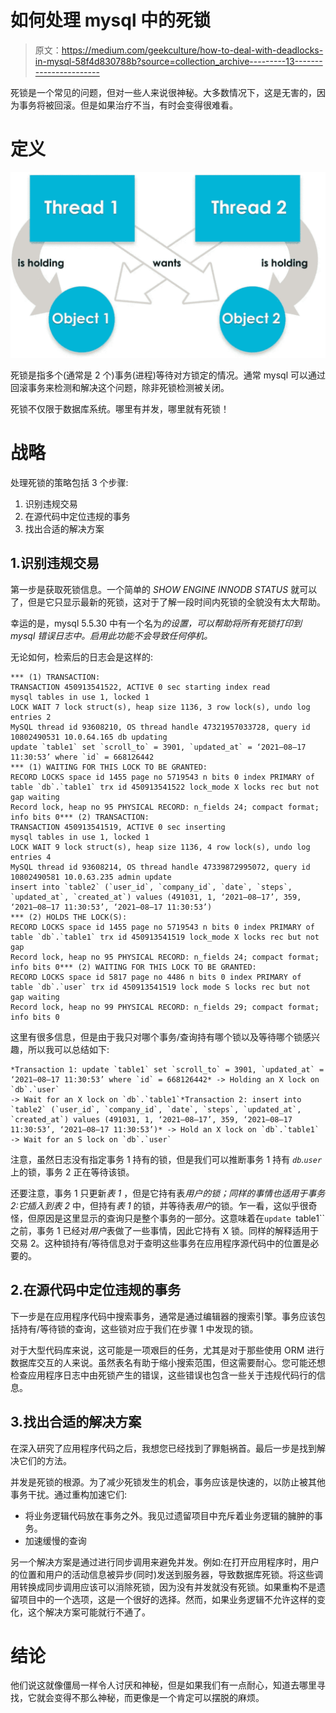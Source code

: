 # 如何处理 mysql 中的死锁

> 原文：<https://medium.com/geekculture/how-to-deal-with-deadlocks-in-mysql-58f4d830788b?source=collection_archive---------13----------------------->

死锁是一个常见的问题，但对一些人来说很神秘。大多数情况下，这是无害的，因为事务将被回滚。但是如果治疗不当，有时会变得很难看。

# 定义

![](img/5180d13fec35b050895e158f7701a6f8.png)

死锁是指多个(通常是 2 个)事务(进程)等待对方锁定的情况。通常 mysql 可以通过回滚事务来检测和解决这个问题，除非死锁检测被关闭。

死锁不仅限于数据库系统。哪里有并发，哪里就有死锁！

# 战略

处理死锁的策略包括 3 个步骤:

1.  识别违规交易
2.  在源代码中定位违规的事务
3.  找出合适的解决方案

## 1.识别违规交易

第一步是获取死锁信息。一个简单的 *SHOW ENGINE INNODB STATUS* 就可以了，但是它只显示最新的死锁，这对于了解一段时间内死锁的全貌没有太大帮助。

幸运的是，mysql 5.5.30 中有一个名为*的设置，可以帮助将所有死锁打印到 mysql 错误日志中。启用此功能不会导致任何停机。*

无论如何，检索后的日志会是这样的:

```
*** (1) TRANSACTION:
TRANSACTION 450913541522, ACTIVE 0 sec starting index read
mysql tables in use 1, locked 1
LOCK WAIT 7 lock struct(s), heap size 1136, 3 row lock(s), undo log entries 2
MySQL thread id 93608210, OS thread handle 47321957033728, query id 10802490531 10.0.64.165 db updating
update `table1` set `scroll_to` = 3901, `updated_at` = ‘2021–08–17 11:30:53’ where `id` = 668126442
*** (1) WAITING FOR THIS LOCK TO BE GRANTED:
RECORD LOCKS space id 1455 page no 5719543 n bits 0 index PRIMARY of table `db`.`table1` trx id 450913541522 lock_mode X locks rec but not gap waiting
Record lock, heap no 95 PHYSICAL RECORD: n_fields 24; compact format; info bits 0*** (2) TRANSACTION:
TRANSACTION 450913541519, ACTIVE 0 sec inserting
mysql tables in use 1, locked 1
LOCK WAIT 9 lock struct(s), heap size 1136, 4 row lock(s), undo log entries 4
MySQL thread id 93608214, OS thread handle 47339872995072, query id 10802490581 10.0.63.235 admin update
insert into `table2` (`user_id`, `company_id`, `date`, `steps`, `updated_at`, `created_at`) values (491031, 1, ‘2021–08–17’, 359, ‘2021–08–17 11:30:53’, ‘2021–08–17 11:30:53’)
*** (2) HOLDS THE LOCK(S):
RECORD LOCKS space id 1455 page no 5719543 n bits 0 index PRIMARY of table `db`.`table1` trx id 450913541519 lock_mode X locks rec but not gap
Record lock, heap no 95 PHYSICAL RECORD: n_fields 24; compact format; info bits 0*** (2) WAITING FOR THIS LOCK TO BE GRANTED:
RECORD LOCKS space id 5817 page no 4486 n bits 0 index PRIMARY of table `db`.`user` trx id 450913541519 lock mode S locks rec but not gap waiting
Record lock, heap no 99 PHYSICAL RECORD: n_fields 29; compact format; info bits 0
```

这里有很多信息，但是由于我只对哪个事务/查询持有哪个锁以及等待哪个锁感兴趣，所以我可以总结如下:

```
*Transaction 1: update `table1` set `scroll_to` = 3901, `updated_at` = ‘2021–08–17 11:30:53’ where `id` = 668126442* -> Holding an X lock on `db`.`user`
-> Wait for an X lock on `db`.`table1`*Transaction 2: insert into `table2` (`user_id`, `company_id`, `date`, `steps`, `updated_at`, `created_at`) values (491031, 1, ‘2021–08–17’, 359, ‘2021–08–17 11:30:53’, ‘2021–08–17 11:30:53’)* -> Hold an X lock on `db`.`table1`
-> Wait for an S lock on `db`.`user`
```

注意，虽然日志没有指定事务 1 持有的锁，但是我们可以推断事务 1 持有 *`db`.`user`* 上的锁，事务 2 正在等待该锁。

还要注意，事务 1 只更新*表 1* ，但是它持有表*用户的锁；*同样的事情也适用于事务 2:它插入到*表 2* 中，但持有*表 1* 的锁，并等待表*用户*的锁。乍一看，这似乎很奇怪，但原因是这里显示的查询只是整个事务的一部分。这意味着在`update `table1``之前，事务 1 已经对*用户*表做了一些事情，因此它持有 X 锁。同样的解释适用于交易 2。这种锁持有/等待信息对于查明这些事务在应用程序源代码中的位置是必要的。

## 2.在源代码中定位违规的事务

下一步是在应用程序代码中搜索事务，通常是通过编辑器的搜索引擎。事务应该包括持有/等待锁的查询，这些锁对应于我们在步骤 1 中发现的锁。

对于大型代码库来说，这可能是一项艰巨的任务，尤其是对于那些使用 ORM 进行数据库交互的人来说。虽然表名有助于缩小搜索范围，但这需要耐心。您可能还想检查应用程序日志中由死锁产生的错误，这些错误也包含一些关于违规代码行的信息。

## 3.找出合适的解决方案

在深入研究了应用程序代码之后，我想您已经找到了罪魁祸首。最后一步是找到解决它们的方法。

并发是死锁的根源。为了减少死锁发生的机会，事务应该是快速的，以防止被其他事务干扰。通过重构加速它们:

*   将业务逻辑代码放在事务之外。我见过遗留项目中充斥着业务逻辑的臃肿的事务。
*   加速缓慢的查询

另一个解决方案是通过进行同步调用来避免并发。例如:在打开应用程序时，用户的位置和用户的活动信息被异步(同时)发送到服务器，导致数据库死锁。将这些调用转换成同步调用应该可以消除死锁，因为没有并发就没有死锁。如果重构不是遗留项目中的一个选项，这是一个很好的选择。然而，如果业务逻辑不允许这样的变化，这个解决方案可能就行不通了。

# 结论

他们说这就像僵局一样令人讨厌和神秘，但是如果我们有一点耐心，知道去哪里寻找，它就会变得不那么神秘，而更像是一个肯定可以摆脱的麻烦。